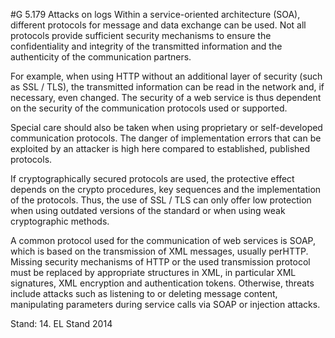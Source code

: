 #G 5.179 Attacks on logs
Within a service-oriented architecture (SOA), different protocols for message and data exchange can be used. Not all protocols provide sufficient security mechanisms to ensure the confidentiality and integrity of the transmitted information and the authenticity of the communication partners.

For example, when using HTTP without an additional layer of security (such as SSL / TLS), the transmitted information can be read in the network and, if necessary, even changed. The security of a web service is thus dependent on the security of the communication protocols used or supported.

Special care should also be taken when using proprietary or self-developed communication protocols. The danger of implementation errors that can be exploited by an attacker is high here compared to established, published protocols.

If cryptographically secured protocols are used, the protective effect depends on the crypto procedures, key sequences and the implementation of the protocols. Thus, the use of SSL / TLS can only offer low protection when using outdated versions of the standard or when using weak cryptographic methods.

A common protocol used for the communication of web services is SOAP, which is based on the transmission of XML messages, usually perHTTP. Missing security mechanisms of HTTP or the used transmission protocol must be replaced by appropriate structures in XML, in particular XML signatures, XML encryption and authentication tokens. Otherwise, threats include attacks such as listening to or deleting message content, manipulating parameters during service calls via SOAP or injection attacks.

Stand: 14. EL Stand 2014



